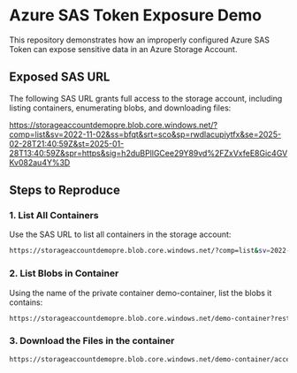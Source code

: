 # Azure SAS Token Exposure Demo

This repository demonstrates how an improperly configured Azure SAS Token can expose sensitive data in an Azure Storage Account.

## Exposed SAS URL
The following SAS URL grants full access to the storage account, including listing containers, enumerating blobs, and downloading files:

https://storageaccountdemopre.blob.core.windows.net/?comp=list&sv=2022-11-02&ss=bfqt&srt=sco&sp=rwdlacupiytfx&se=2025-02-28T21:40:59Z&st=2025-01-28T13:40:59Z&spr=https&sig=h2duBPllGCee29Y89vd%2FZxVxfeE8Gic4GVKv082au4Y%3D


## Steps to Reproduce

### 1. List All Containers
Use the SAS URL to list all containers in the storage account:
```bash
https://storageaccountdemopre.blob.core.windows.net/?comp=list&sv=2022-11-02&ss=bfqt&srt=sco&sp=rwdlacupiytfx&se=2025-02-28T21:40:59Z&st=2025-01-28T13:40:59Z&spr=https&sig=h2duBPllGCee29Y89vd%2FZxVxfeE8Gic4GVKv082au4Y%3D
```

### 2. List Blobs in Container

Using the name of the private container demo-container, list the blobs it contains:
```bash 
https://storageaccountdemopre.blob.core.windows.net/demo-container?restype=container&comp=list&sv=2022-11-02&ss=bfqt&srt=sco&sp=rwdlacupiytfx&se=2025-02-28T21:40:59Z&st=2025-01-28T13:40:59Z&spr=https&sig=h2duBPllGCee29Y89vd%2FZxVxfeE8Gic4GVKv082au4Y%3D
```

### 3. Download the Files in the container

```bash
https://storageaccountdemopre.blob.core.windows.net/demo-container/accesskeys.txt?sv=2022-11-02&ss=bfqt&srt=sco&sp=rwdlacupiytfx&se=2025-02-28T21:40:59Z&st=2025-01-28T13:40:59Z&spr=https&sig=h2duBPllGCee29Y89vd%2FZxVxfeE8Gic4GVKv082au4Y%3D
```
